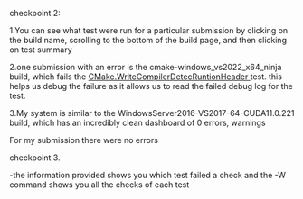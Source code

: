 ﻿


checkpoint 2:

1.You can see what test were run for a particular submission by clicking on the build name, scrolling to the bottom of the build page, and then clicking on test summary

2.one submission with an error is the cmake-windows\_vs2022\_x64\_ninja build, which fails the [CMake.WriteCompilerDetecRuntionHeader ](https://open.cdash.org/testSummary.php?project=1&name=RunCMake.WriteCompilerDetectionHeader&date=2022-07-25)test. this helps us debug the failure as it allows us to read the failed debug log for the test.

3.My system is similar to the WindowsServer2016-VS2017-64-CUDA11.0.221 build, which has an incredibly clean dashboard of 0 errors, warnings



For my submission there were no errors



checkpoint 3.


-the information provided shows you which test failed a check and the -W command shows you all the checks of each test



